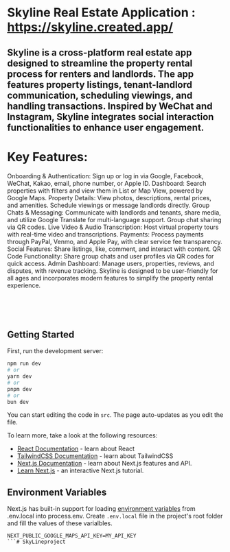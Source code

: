 # Skyline Real Estate Application : https://skyline.created.app/
## Skyline is a cross-platform real estate app designed to streamline the property rental process for renters and landlords. The app features property listings, tenant-landlord communication, scheduling viewings, and handling transactions. Inspired by WeChat and Instagram, Skyline integrates social interaction functionalities to enhance user engagement.

# Key Features:
Onboarding & Authentication: Sign up or log in via Google, Facebook, WeChat, Kakao, email, phone number, or Apple ID.
Dashboard: Search properties with filters and view them in List or Map View, powered by Google Maps.
Property Details: View photos, descriptions, rental prices, and amenities. Schedule viewings or message landlords directly.
Group Chats & Messaging: Communicate with landlords and tenants, share media, and utilize Google Translate for multi-language support. Group chat sharing via QR codes.
Live Video & Audio Transcription: Host virtual property tours with real-time video and transcriptions.
Payments: Process payments through PayPal, Venmo, and Apple Pay, with clear service fee transparency.
Social Features: Share listings, like, comment, and interact with content.
QR Code Functionality: Share group chats and user profiles via QR codes for quick access.
Admin Dashboard: Manage users, properties, reviews, and disputes, with revenue tracking.
Skyline is designed to be user-friendly for all ages and incorporates modern features to simplify the property rental experience.




<!---------------------------------------------------------------------------------------------------------------------------------------------------------------------------------------------->
<br><br><br>

## Getting Started

First, run the development server:

```bash
npm run dev
# or
yarn dev
# or
pnpm dev
# or
bun dev
```

You can start editing the code in `src`. The page auto-updates as you edit the file.

To learn more, take a look at the following resources:

- [React Documentation](https://react.dev/) - learn about React
- [TailwindCSS Documentation](https://tailwindcss.com/) - learn about TailwindCSS
- [Next.js Documentation](https://nextjs.org/docs) - learn about Next.js features and API.
- [Learn Next.js](https://nextjs.org/learn) - an interactive Next.js tutorial.


## Environment Variables

Next.js has built-in support for loading [environment variables](https://nextjs.org/docs/app/building-your-application/configuring/environment-variables)
from .env.local into process.env. Create `.env.local` file in the project's root folder and fill the values of these varialbles. 

```env
NEXT_PUBLIC_GOOGLE_MAPS_API_KEY=MY_API_KEY
```# SkyLineproject
